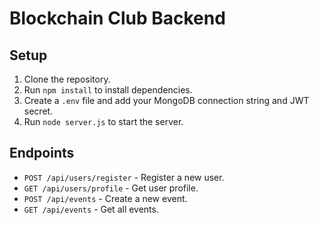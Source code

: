 # Blockchain Club Backend

## Setup

1. Clone the repository.
2. Run `npm install` to install dependencies.
3. Create a `.env` file and add your MongoDB connection string and JWT secret.
4. Run `node server.js` to start the server.

## Endpoints

- `POST /api/users/register` - Register a new user.
- `GET /api/users/profile` - Get user profile.
- `POST /api/events` - Create a new event.
- `GET /api/events` - Get all events.
